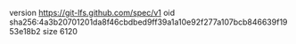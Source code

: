 version https://git-lfs.github.com/spec/v1
oid sha256:4a3b20701201da8f46cbdbed9ff39a1a10e92f277a107bcb846639f1953e18b2
size 6120
